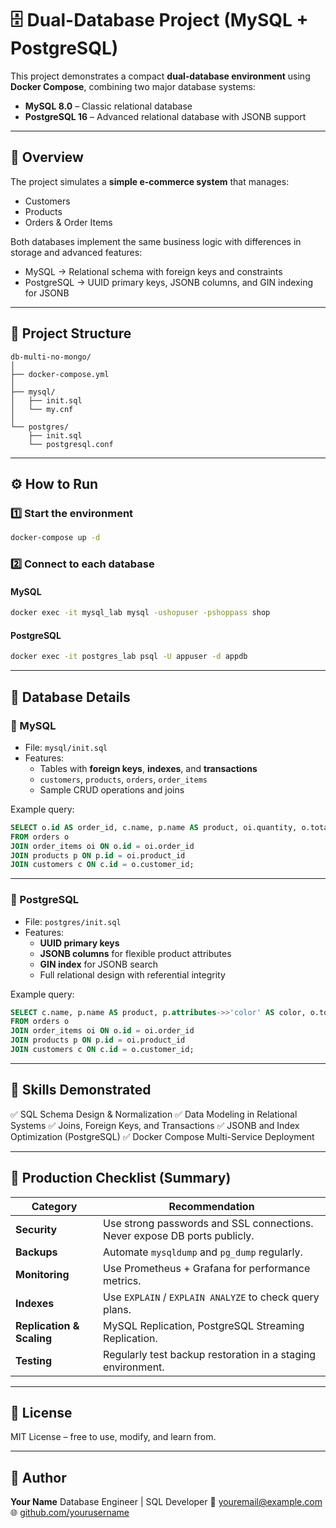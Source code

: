 # 🗄️ Dual-Database Project (MySQL + PostgreSQL)

This project demonstrates a compact **dual-database environment** using **Docker Compose**, combining two major database systems:
- **MySQL 8.0** – Classic relational database
- **PostgreSQL 16** – Advanced relational database with JSONB support

---

## 🚀 Overview

The project simulates a **simple e-commerce system** that manages:
- Customers
- Products
- Orders & Order Items

Both databases implement the same business logic with differences in storage and advanced features:
- MySQL → Relational schema with foreign keys and constraints
- PostgreSQL → UUID primary keys, JSONB columns, and GIN indexing for JSONB

---

## 🧩 Project Structure

```
db-multi-no-mongo/
│
├── docker-compose.yml
│
├── mysql/
│   ├── init.sql
│   └── my.cnf
│
└── postgres/
    ├── init.sql
    └── postgresql.conf
```

---

## ⚙️ How to Run

### 1️⃣ Start the environment
```bash
docker-compose up -d
```

### 2️⃣ Connect to each database

#### MySQL
```bash
docker exec -it mysql_lab mysql -ushopuser -pshoppass shop
```

#### PostgreSQL
```bash
docker exec -it postgres_lab psql -U appuser -d appdb
```

---

## 💾 Database Details

### 🐬 MySQL
- File: `mysql/init.sql`
- Features:
  - Tables with **foreign keys**, **indexes**, and **transactions**
  - `customers`, `products`, `orders`, `order_items`
  - Sample CRUD operations and joins

Example query:
```sql
SELECT o.id AS order_id, c.name, p.name AS product, oi.quantity, o.total
FROM orders o
JOIN order_items oi ON o.id = oi.order_id
JOIN products p ON p.id = oi.product_id
JOIN customers c ON c.id = o.customer_id;
```

---

### 🐘 PostgreSQL
- File: `postgres/init.sql`
- Features:
  - **UUID primary keys**
  - **JSONB columns** for flexible product attributes
  - **GIN index** for JSONB search
  - Full relational design with referential integrity

Example query:
```sql
SELECT c.name, p.name AS product, p.attributes->>'color' AS color, o.total
FROM orders o
JOIN order_items oi ON o.id = oi.order_id
JOIN products p ON p.id = oi.product_id
JOIN customers c ON c.id = o.customer_id;
```

---

## 🧠 Skills Demonstrated

✅ SQL Schema Design & Normalization
✅ Data Modeling in Relational Systems
✅ Joins, Foreign Keys, and Transactions
✅ JSONB and Index Optimization (PostgreSQL)
✅ Docker Compose Multi-Service Deployment

---

## 🔐 Production Checklist (Summary)

| Category | Recommendation |
|-----------|----------------|
| **Security** | Use strong passwords and SSL connections. Never expose DB ports publicly. |
| **Backups** | Automate `mysqldump` and `pg_dump` regularly. |
| **Monitoring** | Use Prometheus + Grafana for performance metrics. |
| **Indexes** | Use `EXPLAIN` / `EXPLAIN ANALYZE` to check query plans. |
| **Replication & Scaling** | MySQL Replication, PostgreSQL Streaming Replication. |
| **Testing** | Regularly test backup restoration in a staging environment. |

---

## 📄 License
MIT License – free to use, modify, and learn from.

---

## 👤 Author
**Your Name**
Database Engineer | SQL Developer
📧 youremail@example.com
🌐 [github.com/yourusername](https://github.com/yourusername)
